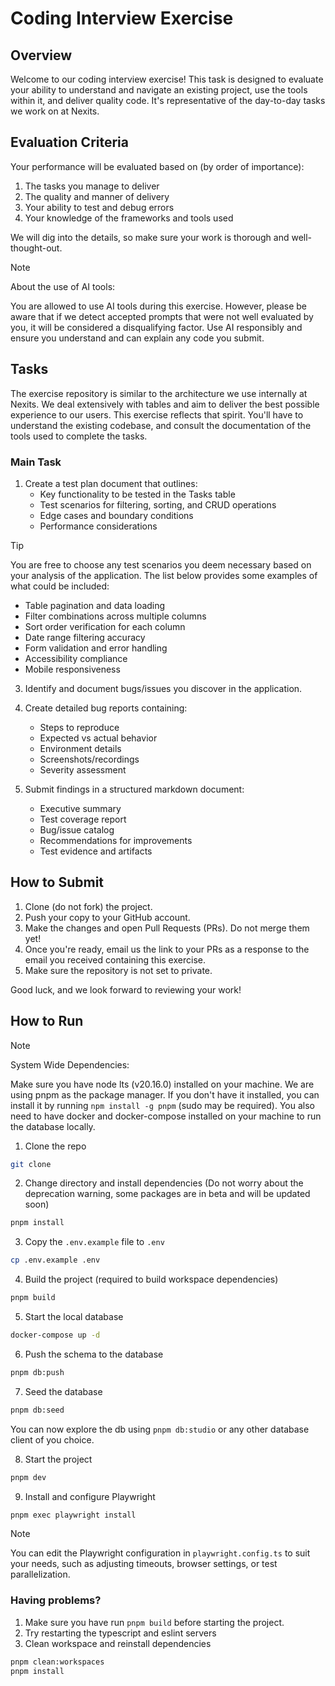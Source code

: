 # Coding Interview Exercise
## Overview

Welcome to our coding interview exercise! This task is designed to evaluate your ability to understand and navigate an existing project, use the tools within it, and deliver quality code. It's representative of the day-to-day tasks we work on at Nexits.

## Evaluation Criteria

Your performance will be evaluated based on (by order of importance):
1. The tasks you manage to deliver
2. The quality and manner of delivery
3. Your ability to test and debug errors
4. Your knowledge of the frameworks and tools used

We will dig into the details, so make sure your work is thorough and well-thought-out.

> [!NOTE] 
> 
> About the use of AI tools:
>
> You are allowed to use AI tools during this exercise. However, please be aware that if we detect accepted prompts that were not well evaluated by you, it will be considered a disqualifying factor. Use AI responsibly and ensure you understand and can explain any code you submit.

## Tasks

The exercise repository is similar to the architecture we use internally at Nexits. We deal extensively with tables and aim to deliver the best possible experience to our users. This exercise reflects that spirit. You'll have to understand the existing codebase, and consult the documentation of the tools used to complete the tasks.

### Main Task

1. Create a test plan document that outlines:
   - Key functionality to be tested in the Tasks table
   - Test scenarios for filtering, sorting, and CRUD operations
   - Edge cases and boundary conditions
   - Performance considerations


> [!TIP]
> 
> You are free to choose any test scenarios you deem necessary based on your analysis of the application. The list below provides some examples of what could be included:
> 
> - Table pagination and data loading
> - Filter combinations across multiple columns
> - Sort order verification for each column
> - Date range filtering accuracy
> - Form validation and error handling
> - Accessibility compliance
> - Mobile responsiveness

3. Identify and document bugs/issues you discover in the application.

4. Create detailed bug reports containing:
   - Steps to reproduce
   - Expected vs actual behavior
   - Environment details
   - Screenshots/recordings
   - Severity assessment

5. Submit findings in a structured markdown document:
   - Executive summary
   - Test coverage report
   - Bug/issue catalog
   - Recommendations for improvements
   - Test evidence and artifacts
   
## How to Submit

1. Clone (do not fork) the project.
2. Push your copy to your GitHub account.
3. Make the changes and open Pull Requests (PRs). Do not merge them yet!
4. Once you're ready, email us the link to your PRs as a response to the email you received containing this exercise.
5. Make sure the repository is not set to private.

Good luck, and we look forward to reviewing your work!

## How to Run

> [!Note]
> System Wide Dependencies:
>
> Make sure you have node lts (v20.16.0) installed on your machine. We are using pnpm as the package manager. If you don't have it installed, you can install it by running `npm install -g pnpm` (sudo may be required).
> You also need to have docker and docker-compose installed on your machine to run the database locally.

1. Clone the repo

```bash
git clone
```

2. Change directory and install dependencies (Do not worry about the deprecation warning, some packages are in beta and will be updated soon)

```bash
pnpm install
```

3. Copy the `.env.example` file to `.env`

```bash
cp .env.example .env
```

4. Build the project (required to build workspace dependencies)

```bash
pnpm build
```

5. Start the local database

```bash
docker-compose up -d
```

6. Push the schema to the database

```bash
pnpm db:push
```

7. Seed the database

```bash
pnpm db:seed
```

You can now explore the db using `pnpm db:studio` or any other database client of you choice.

8. Start the project

```bash
pnpm dev
```

9. Install and configure Playwright

```bash
pnpm exec playwright install
```

> [!NOTE]
> You can edit the Playwright configuration in `playwright.config.ts` to suit your needs, such as adjusting timeouts, browser settings, or test parallelization.


### Having problems?

1. Make sure you have run `pnpm build` before starting the project.
2. Try restarting the typescript and eslint servers
3. Clean workspace and reinstall dependencies
```bash
pnpm clean:workspaces
pnpm install
```